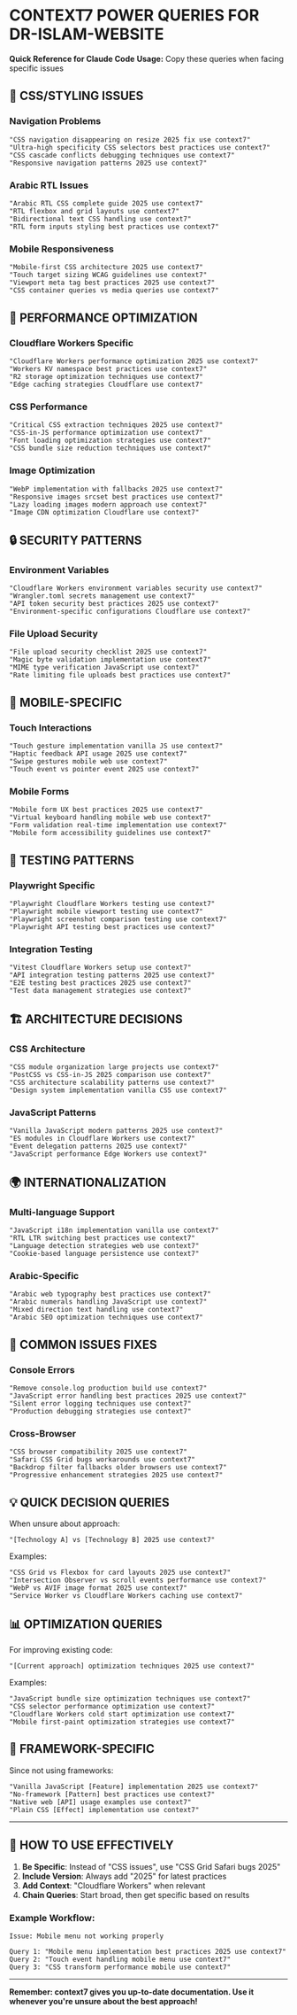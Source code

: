 # CONTEXT7 POWER QUERIES FOR DR-ISLAM-WEBSITE

**Quick Reference for Claude Code**
**Usage:** Copy these queries when facing specific issues

## 🔧 CSS/STYLING ISSUES

### Navigation Problems
```
"CSS navigation disappearing on resize 2025 fix use context7"
"Ultra-high specificity CSS selectors best practices use context7"
"CSS cascade conflicts debugging techniques use context7"
"Responsive navigation patterns 2025 use context7"
```

### Arabic RTL Issues
```
"Arabic RTL CSS complete guide 2025 use context7"
"RTL flexbox and grid layouts use context7"
"Bidirectional text CSS handling use context7"
"RTL form inputs styling best practices use context7"
```

### Mobile Responsiveness
```
"Mobile-first CSS architecture 2025 use context7"
"Touch target sizing WCAG guidelines use context7"
"Viewport meta tag best practices 2025 use context7"
"CSS container queries vs media queries use context7"
```

## 🚀 PERFORMANCE OPTIMIZATION

### Cloudflare Workers Specific
```
"Cloudflare Workers performance optimization 2025 use context7"
"Workers KV namespace best practices use context7"
"R2 storage optimization techniques use context7"
"Edge caching strategies Cloudflare use context7"
```

### CSS Performance
```
"Critical CSS extraction techniques 2025 use context7"
"CSS-in-JS performance optimization use context7"
"Font loading optimization strategies use context7"
"CSS bundle size reduction techniques use context7"
```

### Image Optimization
```
"WebP implementation with fallbacks 2025 use context7"
"Responsive images srcset best practices use context7"
"Lazy loading images modern approach use context7"
"Image CDN optimization Cloudflare use context7"
```

## 🔒 SECURITY PATTERNS

### Environment Variables
```
"Cloudflare Workers environment variables security use context7"
"Wrangler.toml secrets management use context7"
"API token security best practices 2025 use context7"
"Environment-specific configurations Cloudflare use context7"
```

### File Upload Security
```
"File upload security checklist 2025 use context7"
"Magic byte validation implementation use context7"
"MIME type verification JavaScript use context7"
"Rate limiting file uploads best practices use context7"
```

## 📱 MOBILE-SPECIFIC

### Touch Interactions
```
"Touch gesture implementation vanilla JS use context7"
"Haptic feedback API usage 2025 use context7"
"Swipe gestures mobile web use context7"
"Touch event vs pointer event 2025 use context7"
```

### Mobile Forms
```
"Mobile form UX best practices 2025 use context7"
"Virtual keyboard handling mobile web use context7"
"Form validation real-time implementation use context7"
"Mobile form accessibility guidelines use context7"
```

## 🧪 TESTING PATTERNS

### Playwright Specific
```
"Playwright Cloudflare Workers testing use context7"
"Playwright mobile viewport testing use context7"
"Playwright screenshot comparison testing use context7"
"Playwright API testing best practices use context7"
```

### Integration Testing
```
"Vitest Cloudflare Workers setup use context7"
"API integration testing patterns 2025 use context7"
"E2E testing best practices 2025 use context7"
"Test data management strategies use context7"
```

## 🏗️ ARCHITECTURE DECISIONS

### CSS Architecture
```
"CSS module organization large projects use context7"
"PostCSS vs CSS-in-JS 2025 comparison use context7"
"CSS architecture scalability patterns use context7"
"Design system implementation vanilla CSS use context7"
```

### JavaScript Patterns
```
"Vanilla JavaScript modern patterns 2025 use context7"
"ES modules in Cloudflare Workers use context7"
"Event delegation patterns 2025 use context7"
"JavaScript performance Edge Workers use context7"
```

## 🌍 INTERNATIONALIZATION

### Multi-language Support
```
"JavaScript i18n implementation vanilla use context7"
"RTL LTR switching best practices use context7"
"Language detection strategies web use context7"
"Cookie-based language persistence use context7"
```

### Arabic-Specific
```
"Arabic web typography best practices use context7"
"Arabic numerals handling JavaScript use context7"
"Mixed direction text handling use context7"
"Arabic SEO optimization techniques use context7"
```

## 🚨 COMMON ISSUES FIXES

### Console Errors
```
"Remove console.log production build use context7"
"JavaScript error handling best practices 2025 use context7"
"Silent error logging techniques use context7"
"Production debugging strategies use context7"
```

### Cross-Browser
```
"CSS browser compatibility 2025 use context7"
"Safari CSS Grid bugs workarounds use context7"
"Backdrop filter fallbacks older browsers use context7"
"Progressive enhancement strategies 2025 use context7"
```

## 💡 QUICK DECISION QUERIES

When unsure about approach:
```
"[Technology A] vs [Technology B] 2025 use context7"
```

Examples:
```
"CSS Grid vs Flexbox for card layouts 2025 use context7"
"Intersection Observer vs scroll events performance use context7"
"WebP vs AVIF image format 2025 use context7"
"Service Worker vs Cloudflare Workers caching use context7"
```

## 📊 OPTIMIZATION QUERIES

For improving existing code:
```
"[Current approach] optimization techniques 2025 use context7"
```

Examples:
```
"JavaScript bundle size optimization techniques use context7"
"CSS selector performance optimization use context7"
"Cloudflare Workers cold start optimization use context7"
"Mobile first-paint optimization strategies use context7"
```

## 🎯 FRAMEWORK-SPECIFIC

Since not using frameworks:
```
"Vanilla JavaScript [Feature] implementation 2025 use context7"
"No-framework [Pattern] best practices use context7"
"Native web [API] usage examples use context7"
"Plain CSS [Effect] implementation use context7"
```

---

## 📝 HOW TO USE EFFECTIVELY

1. **Be Specific**: Instead of "CSS issues", use "CSS Grid Safari bugs 2025"
2. **Include Version**: Always add "2025" for latest practices
3. **Add Context**: "Cloudflare Workers" when relevant
4. **Chain Queries**: Start broad, then get specific based on results

### Example Workflow:
```
Issue: Mobile menu not working properly

Query 1: "Mobile menu implementation best practices 2025 use context7"
Query 2: "Touch event handling mobile menu use context7"
Query 3: "CSS transform performance mobile use context7"
```

---
**Remember: context7 gives you up-to-date documentation. Use it whenever you're unsure about the best approach!**